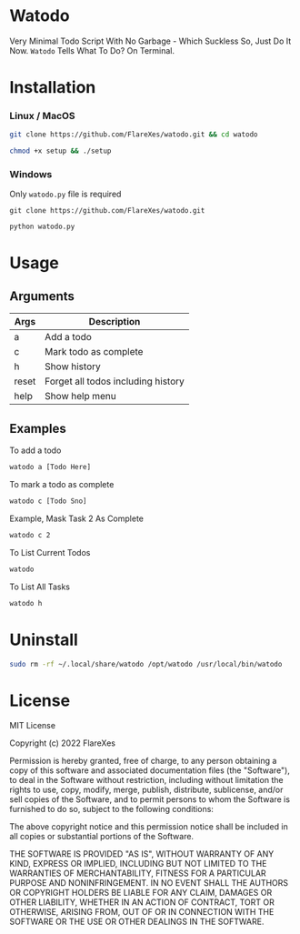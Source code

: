 # Watodo
Very Minimal Todo Script With No Garbage - Which Suckless So, Just Do It Now. `Watodo` Tells What To Do? On Terminal.

# Installation
### Linux / MacOS
```bash
git clone https://github.com/FlareXes/watodo.git && cd watodo

chmod +x setup && ./setup
```

### Windows
Only `watodo.py` file is required
```
git clone https://github.com/FlareXes/watodo.git

python watodo.py
```

# Usage

## Arguments

Args | Description |
---|---
a | Add a todo
c | Mark todo as complete
h | Show history
reset | Forget all todos including history
help | Show help menu


## Examples

To add a todo
```bash
watodo a [Todo Here]
```
To mark a todo as complete
```bash
watodo c [Todo Sno]
```
Example, Mask Task 2 As Complete
```bash
watodo c 2
```
To List Current Todos
```bash
watodo
```
To List All Tasks
```bash
watodo h
```

# Uninstall
```bash
sudo rm -rf ~/.local/share/watodo /opt/watodo /usr/local/bin/watodo
```

# License

MIT License

Copyright (c) 2022 FlareXes

Permission is hereby granted, free of charge, to any person obtaining a copy
of this software and associated documentation files (the "Software"), to deal
in the Software without restriction, including without limitation the rights
to use, copy, modify, merge, publish, distribute, sublicense, and/or sell
copies of the Software, and to permit persons to whom the Software is
furnished to do so, subject to the following conditions:

The above copyright notice and this permission notice shall be included in all
copies or substantial portions of the Software.

THE SOFTWARE IS PROVIDED "AS IS", WITHOUT WARRANTY OF ANY KIND, EXPRESS OR
IMPLIED, INCLUDING BUT NOT LIMITED TO THE WARRANTIES OF MERCHANTABILITY,
FITNESS FOR A PARTICULAR PURPOSE AND NONINFRINGEMENT. IN NO EVENT SHALL THE
AUTHORS OR COPYRIGHT HOLDERS BE LIABLE FOR ANY CLAIM, DAMAGES OR OTHER
LIABILITY, WHETHER IN AN ACTION OF CONTRACT, TORT OR OTHERWISE, ARISING FROM,
OUT OF OR IN CONNECTION WITH THE SOFTWARE OR THE USE OR OTHER DEALINGS IN THE
SOFTWARE.
